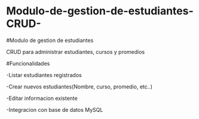 # Modulo-de-gestion-de-estudiantes-CRUD-

#Modulo de gestion de estudiantes

CRUD para administrar estudiantes, cursos y promedios

#Funcionalidades

-Listar estudiantes registrados

-Crear nuevos estudiantes(Nombre, curso, promedio, etc..)

-Editar informacion existente

-Integracion con base de datos MySQL

